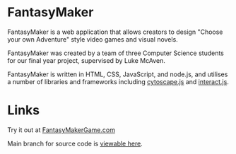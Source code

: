 

# FantasyMaker

FantasyMaker is a web application that allows creators to design "Choose your own Adventure" style video games and visual novels.

FantasyMaker was created by a team of three Computer Science students for our final year project, supervised by Luke McAven.

FantasyMaker is written in HTML, CSS, JavaScript, and node.js, and utilises a number of libraries and frameworks including [cytoscape.js](http://js.cytoscape.org/) and [interact.js](http://interactjs.io/). 

# Links

Try it out at [FantasyMakerGame.com](www.fantasymakergame.com)

Main branch for source code is [viewable here](https://github.com/dpekkle/FantasyMaker/tree/gh-pages).
